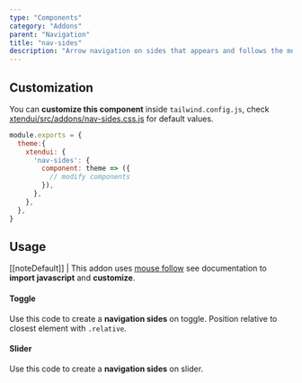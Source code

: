```yaml
---
type: "Components"
category: "Addons"
parent: "Navigation"
title: "nav-sides"
description: "Arrow navigation on sides that appears and follows the mouse."
---
```


## Customization

You can **customize this component** inside `tailwind.config.js`, check [xtendui/src/addons/nav-sides.css.js](https://github.com/minimit/xtendui/blob/master/src/addons/nav-sides.css.js) for default values.

```jsx
module.exports = {
  theme:{
    xtendui: {
      'nav-sides': {
        component: theme => ({
          // modify components
        }),
      },
    },
  },
}
```

## Usage

[[noteDefault]]
| This addon uses [mouse follow](/components/addons/animation/mouse-follow) see documentation to **import javascript** and **customize**.

#### Toggle

Use this code to create a **navigation sides** on toggle. Position relative to closest element with `.relative`.

<demo>
  <demovanilla src="vanilla/components/addons/navigation/nav-sides-toggle">
  </demovanilla>
</demo>

#### Slider

Use this code to create a **navigation sides** on slider.

<demo>
  <demovanilla src="vanilla/components/addons/navigation/nav-sides-slider">
  </demovanilla>
</demo>
